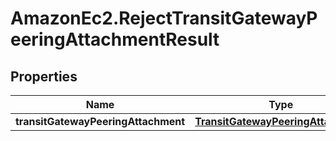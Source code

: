 # AmazonEc2.RejectTransitGatewayPeeringAttachmentResult

## Properties

Name | Type | Description | Notes
------------ | ------------- | ------------- | -------------
**transitGatewayPeeringAttachment** | [**TransitGatewayPeeringAttachment**](TransitGatewayPeeringAttachment.md) |  | [optional] 


